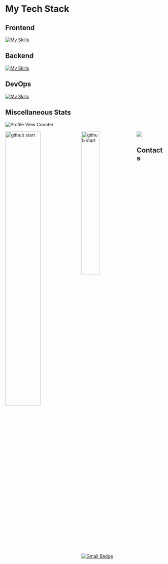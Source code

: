 # My Tech Stack

## Frontend

[![My Skills](https://skillicons.dev/icons?i=react,js,css,sass,html,ts,vscode,redux,bootstrap,materialui,tailwind,webpack,jest,figma,apollo,angular,next,graphql&perline=9)](https://skillicons.dev)
## Backend
[![My Skills](https://skillicons.dev/icons?i=nodejs,mongodb,express,nestjs,postgres,postman,python&perline=10)](https://skillicons.dev)
## DevOps
[![My Skills](https://skillicons.dev/icons?i=git,github,gitlab,docker&perline=10)](https://skillicons.dev)
## Miscellaneous Stats

![Profile View Counter](https://komarev.com/ghpvc/?username=Sasha39612)

<img alt="github start" align="left" width="47%" src="https://github.r2v.ch/codewars?user=OleksandrStolyarov&stroke=%23BB432C" />
<img alt="github start" align="left" width="34%" src="https://github-readme-stats.vercel.app/api/top-langs/?username=sasha39612&langs_count=8&layout=compact&theme=dark" />

<img src="https://github-profile-trophy.vercel.app/?username=Sasha39612&theme=discord&no-frame=false&no-bg=false&margin-w=4&row=1">


<div></div>

## Contacts 
 [![Gmail Badge](https://img.shields.io/badge/-stolyarov_396@icloud.com-394fc3?style=flat-square&logo=Gmail&logoColor=white&link=mailto:stolyarov_396@icloud.com)](mailto:stolyarov_396@icloud.com)

